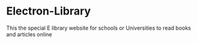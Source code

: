 # Electron-Library

This the special E library website for  schools or Universities to read books and articles online
